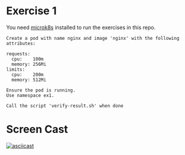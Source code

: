 # Exercise 1

You need [microk8s](https://microk8s.io/) installed to run the exercises in this repo.

```
Create a pod with name nginx and image 'nginx' with the following attributes:

requests:
  cpu:    100m
  memory: 256Mi
limits:
  cpu:    200m
  memory: 512Mi

Ensure the pod is running.
Use namespace ex1.

Call the script 'verify-result.sh' when done
```

# Screen Cast
[![asciicast](ex1.png)](https://asciinema.org/a/404501)
